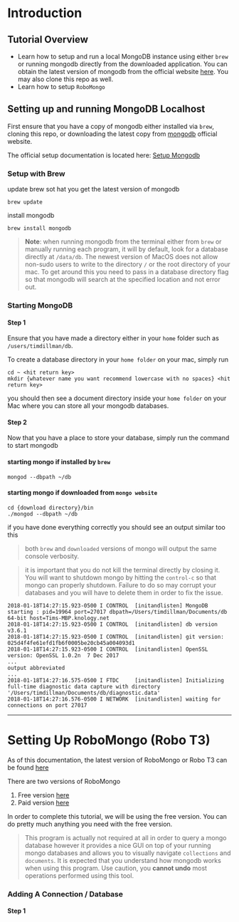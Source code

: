# Introduction

## Tutorial Overview
* Learn how to setup and run a local MongoDB instance using either `brew` or running mongodb directly from the downloaded application.  You can obtain the latest version of mongodb from the official website [here](https://mongodb.com). You may also clone this repo as well. 
* Learn how to setup `RoboMongo`


## Setting up and running MongoDB Localhost

First ensure that you have a copy of mongodb either installed via `brew`, cloning this repo, or downloading the latest copy from [mongodb](https://mongodb.com) official website.

The official setup documentation is located here: [Setup Mongodb](https://docs.mongodb.com/manual/tutorial/install-mongodb-on-os-x/)

### Setup with Brew

update brew sot hat you get the latest version of mongodb
```
brew update
```

install mongodb
```
brew install mongodb
```

> **Note**: when running mongodb from the terminal either from `brew` or manually running each program, it will by default, look for a database directly at `/data/db`.  The newest version of MacOS does not allow non-sudo users to write to the directory `/` or the root directory of your mac.  To get around this you need to pass in a database directory flag so that mongodb will search at the specified location and not error out. 

### Starting MongoDB
#### Step 1
Ensure that you have made a directory either in your `home` folder such as `/users/timdillman/db`.  

To create a database directory in your `home folder` on your mac, simply run 

```
cd ~ <hit return key>
mkdir {whatever name you want recommend lowercase with no spaces} <hit return key>
```
you should then see a document directory inside your `home folder` on your Mac where you can store all your mongodb databases. 

#### Step 2
Now that you have a place to store your database, simply run the command to start mongodb

#### starting mongo if installed by `brew`
```
mongod --dbpath ~/db
```

#### starting mongo if downloaded from `mongo website`
```
cd {download directory}/bin
./mongod --dbpath ~/db
```

if you have done everything correctly you should see an output similar too this 
> both `brew` and `downloaded` versions of mongo will output the same console verbosity.

> it is important that you do not kill the terminal directly by closing it.  You will want to shutdown mongo by hitting the `control-c` so that mongo can properly shutdown.  Failure to do so may corrupt your databases and you will have to delete them in order to fix the issue. 
```
2018-01-18T14:27:15.923-0500 I CONTROL  [initandlisten] MongoDB starting : pid=19964 port=27017 dbpath=/Users/timdillman/Documents/db 64-bit host=Tims-MBP.knology.net
2018-01-18T14:27:15.923-0500 I CONTROL  [initandlisten] db version v3.6.1
2018-01-18T14:27:15.923-0500 I CONTROL  [initandlisten] git version: 025d4f4fe61efd1fb6f0005be20cb45a004093d1
2018-01-18T14:27:15.923-0500 I CONTROL  [initandlisten] OpenSSL version: OpenSSL 1.0.2n  7 Dec 2017
...
output abbreviated
...
2018-01-18T14:27:16.575-0500 I FTDC     [initandlisten] Initializing full-time diagnostic data capture with directory '/Users/timdillman/Documents/db/diagnostic.data'
2018-01-18T14:27:16.576-0500 I NETWORK  [initandlisten] waiting for connections on port 27017
```
----

# Setting Up RoboMongo (Robo T3)
As of this documentation, the latest version of RoboMongo or Robo T3 can be found [here](https://robomongo.org)

There are two versions of RoboMongo
1. Free version [here](https://robomongo.org/download)
2. Paid version [here](https://studio3t.com/)

In order to complete this tutorial, we will be using the free version.  You can do pretty much anything you need with the free version.  

> This program is actually not required at all in order to query a mongo database however it provides a nice GUI on top of your running mongo databases and allows you to visually navigate `collections` and `documents`. It is expected that you understand how mongodb works when using this program.  Use caution, you **cannot undo** most operations performed using this tool. 

### Adding A Connection / Database
#### Step 1
